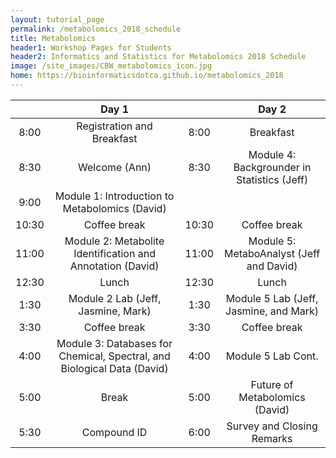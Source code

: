 ```yaml
---
layout: tutorial_page
permalink: /metabolomics_2018_schedule
title: Metabolomics
header1: Workshop Pages for Students
header2: Informatics and Statistics for Metabolomics 2018 Schedule
image: /site_images/CBW_metabolomics_icon.jpg
home: https://bioinformaticsdotca.github.io/metabolomics_2018
---
```


| | **Day 1** | | **Day 2** |  
| :---: | :---: | :---: | :---: |  
| 8:00 | Registration and Breakfast | 8:00 | Breakfast |  
| 8:30 | Welcome (Ann) | 8:30 | Module 4: Backgrounder in Statistics (Jeff) |  
| 9:00 | Module 1: Introduction to Metabolomics (David) | | |  
| 10:30 | Coffee break | 10:30 | Coffee break |  
| 11:00 | Module 2: Metabolite Identification and Annotation (David)  | 11:00 | Module 5: MetaboAnalyst (Jeff and David) |  
| 12:30 | Lunch | 12:30 | Lunch |  
| 1:30 | Module 2 Lab (Jeff, Jasmine, Mark) | 1:30 | Module 5 Lab (Jeff, Jasmine, and Mark) |  
| 3:30 | Coffee break | 3:30 | Coffee break |  
| 4:00 | Module 3: Databases for Chemical, Spectral, and Biological Data (David) | 4:00 | Module 5 Lab Cont. |  
| 5:00 | Break | 5:00 | Future of Metabolomics (David) |  
| 5:30 | Compound ID | 6:00 | Survey and Closing Remarks |       
